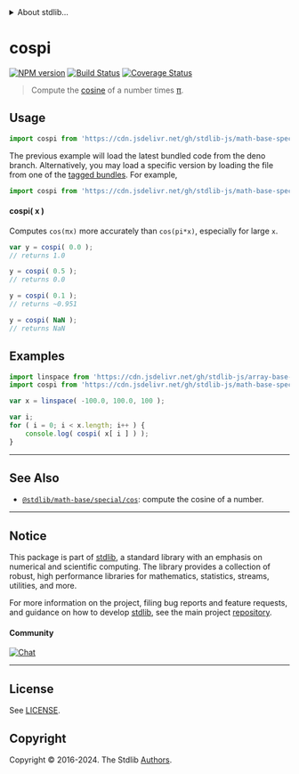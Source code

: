 <!--

@license Apache-2.0

Copyright (c) 2018 The Stdlib Authors.

Licensed under the Apache License, Version 2.0 (the "License");
you may not use this file except in compliance with the License.
You may obtain a copy of the License at

   http://www.apache.org/licenses/LICENSE-2.0

Unless required by applicable law or agreed to in writing, software
distributed under the License is distributed on an "AS IS" BASIS,
WITHOUT WARRANTIES OR CONDITIONS OF ANY KIND, either express or implied.
See the License for the specific language governing permissions and
limitations under the License.

-->


<details>
  <summary>
    About stdlib...
  </summary>
  <p>We believe in a future in which the web is a preferred environment for numerical computation. To help realize this future, we've built stdlib. stdlib is a standard library, with an emphasis on numerical and scientific computation, written in JavaScript (and C) for execution in browsers and in Node.js.</p>
  <p>The library is fully decomposable, being architected in such a way that you can swap out and mix and match APIs and functionality to cater to your exact preferences and use cases.</p>
  <p>When you use stdlib, you can be absolutely certain that you are using the most thorough, rigorous, well-written, studied, documented, tested, measured, and high-quality code out there.</p>
  <p>To join us in bringing numerical computing to the web, get started by checking us out on <a href="https://github.com/stdlib-js/stdlib">GitHub</a>, and please consider <a href="https://opencollective.com/stdlib">financially supporting stdlib</a>. We greatly appreciate your continued support!</p>
</details>

# cospi

[![NPM version][npm-image]][npm-url] [![Build Status][test-image]][test-url] [![Coverage Status][coverage-image]][coverage-url] <!-- [![dependencies][dependencies-image]][dependencies-url] -->

> Compute the [cosine][@stdlib/math/base/special/cos] of a number times [π][@stdlib/constants/float64/pi].



<section class="usage">

## Usage

```javascript
import cospi from 'https://cdn.jsdelivr.net/gh/stdlib-js/math-base-special-cospi@deno/mod.js';
```
The previous example will load the latest bundled code from the deno branch. Alternatively, you may load a specific version by loading the file from one of the [tagged bundles](https://github.com/stdlib-js/math-base-special-cospi/tags). For example,

```javascript
import cospi from 'https://cdn.jsdelivr.net/gh/stdlib-js/math-base-special-cospi@v0.3.1-deno/mod.js';
```

#### cospi( x )

Computes `cos(πx)` more accurately than `cos(pi*x)`, especially for large `x`.

```javascript
var y = cospi( 0.0 );
// returns 1.0

y = cospi( 0.5 );
// returns 0.0

y = cospi( 0.1 );
// returns ~0.951

y = cospi( NaN );
// returns NaN
```

</section>

<!-- /.usage -->

<section class="examples">

## Examples

<!-- eslint no-undef: "error" -->

```javascript
import linspace from 'https://cdn.jsdelivr.net/gh/stdlib-js/array-base-linspace@deno/mod.js';
import cospi from 'https://cdn.jsdelivr.net/gh/stdlib-js/math-base-special-cospi@deno/mod.js';

var x = linspace( -100.0, 100.0, 100 );

var i;
for ( i = 0; i < x.length; i++ ) {
    console.log( cospi( x[ i ] ) );
}
```

</section>

<!-- /.examples -->

<!-- Section for related `stdlib` packages. Do not manually edit this section, as it is automatically populated. -->

<section class="related">

* * *

## See Also

-   <span class="package-name">[`@stdlib/math-base/special/cos`][@stdlib/math/base/special/cos]</span><span class="delimiter">: </span><span class="description">compute the cosine of a number.</span>

</section>

<!-- /.related -->

<!-- Section for all links. Make sure to keep an empty line after the `section` element and another before the `/section` close. -->


<section class="main-repo" >

* * *

## Notice

This package is part of [stdlib][stdlib], a standard library with an emphasis on numerical and scientific computing. The library provides a collection of robust, high performance libraries for mathematics, statistics, streams, utilities, and more.

For more information on the project, filing bug reports and feature requests, and guidance on how to develop [stdlib][stdlib], see the main project [repository][stdlib].

#### Community

[![Chat][chat-image]][chat-url]

---

## License

See [LICENSE][stdlib-license].


## Copyright

Copyright &copy; 2016-2024. The Stdlib [Authors][stdlib-authors].

</section>

<!-- /.stdlib -->

<!-- Section for all links. Make sure to keep an empty line after the `section` element and another before the `/section` close. -->

<section class="links">

[npm-image]: http://img.shields.io/npm/v/@stdlib/math-base-special-cospi.svg
[npm-url]: https://npmjs.org/package/@stdlib/math-base-special-cospi

[test-image]: https://github.com/stdlib-js/math-base-special-cospi/actions/workflows/test.yml/badge.svg?branch=v0.3.1
[test-url]: https://github.com/stdlib-js/math-base-special-cospi/actions/workflows/test.yml?query=branch:v0.3.1

[coverage-image]: https://img.shields.io/codecov/c/github/stdlib-js/math-base-special-cospi/main.svg
[coverage-url]: https://codecov.io/github/stdlib-js/math-base-special-cospi?branch=main

<!--

[dependencies-image]: https://img.shields.io/david/stdlib-js/math-base-special-cospi.svg
[dependencies-url]: https://david-dm.org/stdlib-js/math-base-special-cospi/main

-->

[chat-image]: https://img.shields.io/gitter/room/stdlib-js/stdlib.svg
[chat-url]: https://app.gitter.im/#/room/#stdlib-js_stdlib:gitter.im

[stdlib]: https://github.com/stdlib-js/stdlib

[stdlib-authors]: https://github.com/stdlib-js/stdlib/graphs/contributors

[umd]: https://github.com/umdjs/umd
[es-module]: https://developer.mozilla.org/en-US/docs/Web/JavaScript/Guide/Modules

[deno-url]: https://github.com/stdlib-js/math-base-special-cospi/tree/deno
[deno-readme]: https://github.com/stdlib-js/math-base-special-cospi/blob/deno/README.md
[umd-url]: https://github.com/stdlib-js/math-base-special-cospi/tree/umd
[umd-readme]: https://github.com/stdlib-js/math-base-special-cospi/blob/umd/README.md
[esm-url]: https://github.com/stdlib-js/math-base-special-cospi/tree/esm
[esm-readme]: https://github.com/stdlib-js/math-base-special-cospi/blob/esm/README.md
[branches-url]: https://github.com/stdlib-js/math-base-special-cospi/blob/main/branches.md

[stdlib-license]: https://raw.githubusercontent.com/stdlib-js/math-base-special-cospi/main/LICENSE

[@stdlib/constants/float64/pi]: https://github.com/stdlib-js/constants-float64-pi/tree/deno

<!-- <related-links> -->

[@stdlib/math/base/special/cos]: https://github.com/stdlib-js/math-base-special-cos/tree/deno

<!-- </related-links> -->

</section>

<!-- /.links -->
